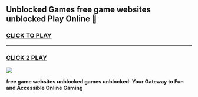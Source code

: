 
## Unblocked Games free game websites unblocked Play Online 👋
<h3>
<a href="https://news.freeplayer.one?title=free_game_websites_unblocked&ref=17F">CLICK TO PLAY</a></h3>
<hr>

<h3>
<a href="https://news.freeplayer.one?title=free_game_websites_unblocked&ref=17F">CLICK 2 PLAY</a>
  
</h3>

<a href="https://news.freeplayer.one?title=free_game_websites_unblocked&ref=17F/"><img src="https://clearcache.store/games.png"></a>


**free game websites unblocked games unblocked: Your Gateway to Fun and Accessible Online Gaming**
